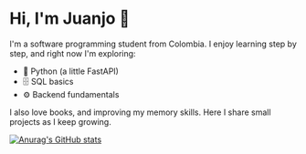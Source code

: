  # Hi, I'm Juanjo 👋

I'm a software programming student from Colombia.
I enjoy learning step by step, and right now I'm exploring:

* 🐍 Python (a little FastAPI)
* 🗄️ SQL basics
* ⚙️ Backend fundamentals

I also love  books, and improving my memory skills.
Here I share small projects as I keep growing.

[![Anurag's GitHub stats](https://github-readme-stats.vercel.app/api?username=Chisco709)](https://github.com/anuraghazra/github-readme-stats)



<!--
**Chisco709/Chisco709** is a ✨ _special_ ✨ repository because its `README.md` (this file) appears on your GitHub profile.

Here are some ideas to get you started:

- 🔭 I’m currently working on ...
- 🌱 I’m currently learning ...
- 👯 I’m looking to collaborate on ...
- 🤔 I’m looking for help with ...
- 💬 Ask me about ...
- 📫 How to reach me: ...
- 😄 Pronouns: ...
- ⚡ Fun fact: ...
-->
